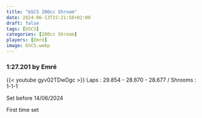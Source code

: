 ```yaml
---
title: "bSCS 200cc Shroom"
date: 2024-06-13T15:21:58+02:00
draft: false
tags: [bSCS]
categories: [200cc Shroom]
players: [Emré]
image: bSCS.webp
---
```

### 1:27.201 by Emré

{{< youtube gyv02TDwDgc >}}
Laps : 29.854 - 28.670 - 28.677 /
Shrooms : 1-1-1

Set before 14/06/2024

First time set